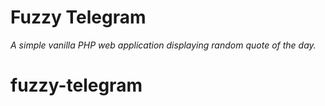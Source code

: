 # Fuzzy Telegram
*A simple vanilla PHP web application displaying random quote of the day.*

# fuzzy-telegram
